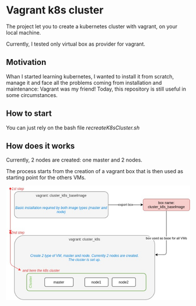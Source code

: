 # Vagrant k8s cluster

The project let you to create a kubernetes cluster with vagrant, on your local machine.

Currently, I tested only virtual box as provider for vagrant.

## Motivation
Whan I started learning kubernetes, I wanted to install it from scratch, manage it and face all the problems coming from installation and maintenance: Vagrant was my friend!
Today, this repository is still useful in some circumstances.


## How to start
You can just rely on the bash file *recreateK8sCluster.sh*

## How does it works
Currently, 2 nodes are created: one master and 2 nodes.

The process starts from the creation of a vagrant box that is then used as starting point for the others VMs.

![Vagrant boxes](./doc_images/vagrant_boxes.jpg)